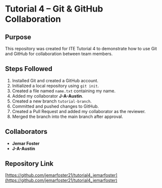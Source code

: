 # Tutorial 4 – Git & GitHub Collaboration

## Purpose
This repository was created for ITE Tutorial 4 to demonstrate how to use Git and GitHub for collaboration between team members.

## Steps Followed
1. Installed Git and created a GitHub account.
2. Initialized a local repository using `git init`.
3. Created a file named `name.txt` containing my name.
4. Added my collaborator **J-A-Austin**.
5. Created a new branch `tutorial-branch`.
6. Committed and pushed changes to GitHub.
7. Created a Pull Request and added my collaborator as the reviewer.
8. Merged the branch into the main branch after approval.

## Collaborators
- **Jemar Foster**
- **J-A-Austin**

## Repository Link
[https://github.com/jemarfoster21/tutorial4_jemarfoster](https://github.com/jemarfoster21/tutorial4_jemarfoster)
